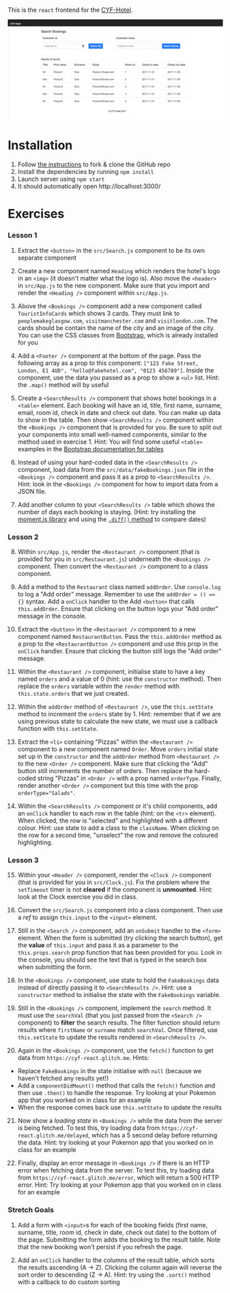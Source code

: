 This is the `react` frontend for the [CYF-Hotel](https://github.com/CodeYourFuture/cyf-hotel).

![Bookings Search page](Bookings.png)

# Installation

1. Follow [the instructions](https://codeyourfuture.github.io/syllabus-master/others/making-a-pull-request.html#how-to-fork-a-github-repo) to fork & clone the GitHub repo
2. Install the dependencies by running `npm install`
3. Launch server using `npm start`
4. It should automatically open http://localhost:3000/

# Exercises

### Lesson 1

1. Extract the `<button>` in the `src/Search.js` component to be its own separate component

2. Create a new component named `Heading` which renders the hotel's logo in an `<img>` (it doesn't matter what the logo is). Also move the `<header>` in `src/App.js` to the new component. Make sure that you import and render the `<Heading />` component within `src/App.js`.

3. Above the `<Bookings />` component add a new component called `TouristInfoCards` which shows 3 cards. They must link to `peoplemakeglasgow.com`, `visitmanchester.com` and `visitlondon.com`. The cards should be contain the name of the city and an image of the city. You can use the CSS classes from [Bootstrap](https://getbootstrap.com/docs/4.2/components/card), which is already installed for you

4. Add a `<Footer />` component at the bottom of the page. Pass the following array as a prop to this component: `["123 Fake Street, London, E1 4UD", "hello@fakehotel.com", "0123 456789"]`. Inside the component, use the data you passed as a prop to show a `<ul>` list. Hint: the `.map()` method will by useful

5. Create a `<SearchResults />` component that shows hotel bookings in a `<table>` element. Each booking will have an id, title, first name, surname, email, room id, check in date and check out date. You can make up data to show in the table. Then show `<SearchResults />` component within the `<Bookings />` component that is provided for you. Be sure to split out your components into small well-named components, similar to the method used in exercise 1. Hint: You will find some useful `<table>` examples in the [Bootstrap documentation for tables](https://getbootstrap.com/docs/4.2/content/tables/#examples)

6. Instead of using your hard-coded data in the `<SearchResults />` component, load data from the `src/data/fakeBookings.json` file in the `<Bookings />` component and pass it as a prop to `<SearchResults />`. Hint: look in the `<Bookings />` component for how to import data from a JSON file.

7. Add another column to your `<SearchResults />` table which shows the number of days each booking is staying. (Hint: try installing the [moment.js library](http://momentjs.com/) and using the [`.diff()` method](http://momentjs.com/docs/#/displaying/difference/) to compare dates)

### Lesson 2

8. Within `src/App.js`, render the `<Restaurant />` component (that is provided for you in `src/Restaurant.js`) underneath the `<Bookings />` component. Then convert the `<Restaurant />` component to a class component.

9. Add a method to the `Restaurant` class named `addOrder`. Use `console.log` to log a "Add order" message. Remember to use the `addOrder = () => {}` syntax. Add a `onClick` handler to the Add `<button>` that calls `this.addOrder`. Ensure that clicking on the button logs your "Add order" message in the console.

10. Extract the `<button>` in the `<Restaurant />` component to a new component named `RestaurantButton`. Pass the `this.addOrder` method as a prop to the `<RestaurantButton />` component and use this prop in the `onClick` handler. Ensure that clicking the button still logs the "Add order" message.

11. Within the `<Restaurant />` component, initialise state to have a key named `orders` and a value of 0 (hint: use the `constructor` method). Then replace the `orders` variable within the `render` method with `this.state.orders` that we just created.

12. Within the `addOrder` method of `<Restaurant />`, use the `this.setState` method to increment the `orders` state by 1. Hint: remember that if we are using previous state to calculate the new state, we must use a callback function with `this.setState`.

13. Extract the `<li>` containing "Pizzas" within the `<Restaurant />` component to a new component named `Order`. Move `orders` initial state set up in the `constructor` and the `addOrder` method from `<Restaurant />` to the new `<Order />` component. Make sure that clicking the "Add" button still increments the number of orders. Then replace the hard-coded string "Pizzas" in `<Order />` with a prop named `orderType`. Finally, render another `<Order />` component but this time with the prop `orderType="Salads"`.

14. Within the `<SearchResults />` component or it's child components, add an `onClick` handler to each row in the table (hint: on the `<tr>` element). When clicked, the row is "selected" and highlighted with a different colour. Hint: use state to add a class to the `className`. When clicking on the row for a second time, "unselect" the row and remove the coloured highlighting.

### Lesson 3

15. Within your `<Header />` component, render the `<Clock />` component (that is provided for you in `src/Clock.js`). Fix the problem where the `setTimeout` timer is not **cleared** if the component is **unmounted**. Hint: look at the Clock exercise you did in class.

16. Convert the `src/Search.js` component into a class component. Then use a *ref* to assign `this.input` to the `<input>` element.

17. Still in the `<Search />` component, add an `onSubmit` handler to the `<form>` element. When the form is submitted (try clicking the search button), get the **value** of `this.input` and pass it as a parameter to the `this.props.search` prop function that has been provided for you. Look in the console, you should see the text that is typed in the search box when submitting the form.

18. In the `<Bookings />` component, use state to hold the `FakeBookings` data instead of directly passing it to `<SearchResults />`. Hint: use a `constructor` method to initialise the state with the `FakeBookings` variable.

19. Still in the `<Bookings />` component, implement the `search` method. It must use the `searchVal` (that you just passed from the `<Search />` component) to **filter** the search results. The filter function should return results where `firstName` or `surname` match `searchVal`. Once filtered, use `this.setState` to update the results rendered in `<SearchResults />`.

20. Again in the `<Bookings />` component, use the `fetch()` function to get data from `https://cyf-react.glitch.me`. Hints:
  - Replace `FakeBookings` in the state initialise with `null` (because we haven't fetched any results yet!)
  - Add a `componentDidMount()` method that calls the `fetch()` function and then use `.then()` to handle the response. Try looking at your Pokemon app that you worked on in class for an example
  - When the response comes back use `this.setState` to update the results

21. Now show a *loading state* in `<Bookings />` while the data from the server is being fetched. To test this, try loading data from `https://cyf-react.glitch.me/delayed`, which has a 5 second delay before returning the data. Hint: try looking at your Pokemon app that you worked on in class for an example

22. Finally, display an error message in `<Bookings />` if there is an HTTP error when fetching data from the server. To test this, try loading data from `https://cyf-react.glitch.me/error`, which will return a 500 HTTP error. Hint: Try looking at your Pokemon app that you worked on in class for an example

### Stretch Goals

1. Add a form with `<input>`s for each of the booking fields (first name, surname, title, room id, check in date, check out date) to the bottom of the page. Submitting the form adds the booking to the result table. Note that the new booking won't persist if you refresh the page.

2. Add an `onClick` handler to the columns of the result table, which sorts the results ascending (A -> Z). Clicking the column again will reverse the sort order to descending (Z -> A). Hint: try using the `.sort()` method with a callback to do custom sorting
